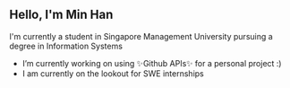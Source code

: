 ## Hello, I'm Min Han
I'm currently a student in Singapore Management University pursuing a degree in Information Systems

- I’m currently working on using ✨Github APIs✨ for a personal project :)
- I am currently on the lookout for SWE internships

<!--
**saplingonfire/saplingonfire** is a ✨ _special_ ✨ repository because its `README.md` (this file) appears on your GitHub profile.

Here are some ideas to get you started:

- 🔭 I’m currently working on ...
- 🌱 I’m currently learning ...
- 👯 I’m looking to collaborate on ...
- 🤔 I’m looking for help with ...
- 💬 Ask me about ...
- 📫 How to reach me: ...
- 😄 Pronouns: ...
- ⚡ Fun fact: ...
-->

